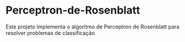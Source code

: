 # Perceptron-de-Rosenblatt
Este projeto implementa o algoritmo de Perceptron de Rosenblatt para resolver problemas de classificação

